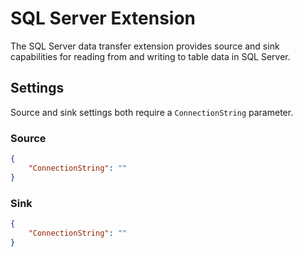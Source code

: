 # SQL Server Extension

The SQL Server data transfer extension provides source and sink capabilities for reading from and writing to table data in SQL Server.

## Settings

Source and sink settings both require a `ConnectionString` parameter.

### Source

```json
{
    "ConnectionString": ""
}
```

### Sink

```json
{
    "ConnectionString": ""
}
```